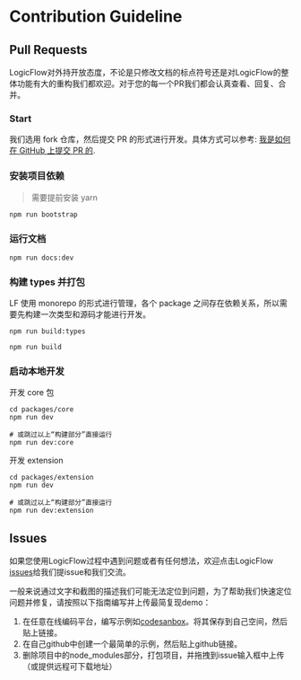 # Contribution Guideline

## Pull Requests

LogicFlow对外持开放态度，不论是只修改文档的标点符号还是对LogicFlow的整体功能有大的重构我们都欢迎。对于您的每一个PR我们都会认真查看、回复、合并。

### Start

我们选用 fork 仓库，然后提交 PR 的形式进行开发。具体方式可以参考: [我是如何在 GitHub 上提交 PR 的](https://juejin.cn/post/6844904103294795789).

### 安装项目依赖

> 需要提前安装 yarn

```shell
npm run bootstrap
```

### 运行文档

```shell
npm run docs:dev
```

### 构建 types 并打包

LF 使用 monorepo 的形式进行管理，各个 package 之间存在依赖关系，所以需要先构建一次类型和源码才能进行开发。

```shell
npm run build:types

npm run build
```

### 启动本地开发

开发 core 包

```shell
cd packages/core
npm run dev

# 或跳过以上“构建部分”直接运行
npm run dev:core
```

开发 extension

```shell
cd packages/extension
npm run dev

# 或跳过以上“构建部分”直接运行
npm run dev:extension
```

## Issues

如果您使用LogicFlow过程中遇到问题或者有任何想法，欢迎点击LogicFlow [issues](https://github.com/didi/LogicFlow/issues)给我们提issue和我们交流。

一般来说通过文字和截图的描述我们可能无法定位到问题，为了帮助我们快速定位问题并修复，请按照以下指南编写并上传最简复现demo：

1. 在任意在线编码平台，编写示例如[codesanbox](https://codesandbox.io/s/logicflow-step3-mhge5)。将其保存到自己空间，然后贴上链接。
2. 在自己github中创建一个最简单的示例，然后贴上github链接。
3. 删除项目中的node_modules部分，打包项目，并拖拽到issue输入框中上传（或提供远程可下载地址）